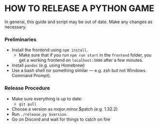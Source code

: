 # HOW TO RELEASE A PYTHON GAME

In general, this guide and script may be out of date. Make any changes as necessary.

### Preliminaries
- Install the frontend using `npm install`.
    - Make sure that if you run `npm run start` in the `frontend` folder, you get a working frontend on `localhost:3000` after a few minutes.
- Install `pandoc` (e.g. using Homebrew)
- Use a bash shell (or something similar — e.g. zsh but not Windows Command Prompt).

### Release Procedure
- Make sure everything is up to date:
    - `git pull`
- Choose a version as $major.$minor.$patch (e.g. 1.32.2)
- Run `./release.py $version`.
- Go on Discord and wait for things to catch on fire
